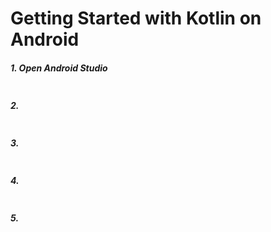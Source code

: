 # Getting Started with Kotlin on Android

##### 1. Open Android Studio
![]()

##### 2. 
![]()

##### 3. 
![]()

##### 4. 
![]()

##### 5. 
![]()
